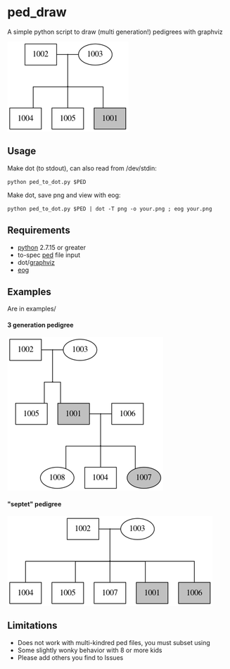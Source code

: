 # ped_draw
A simple python script to draw (multi generation!) pedigrees with graphviz

![quintet.png](examples/images/quintet.png "quintet.png")

## Usage
Make dot (to stdout), can also read from /dev/stdin:
```
python ped_to_dot.py $PED
```

Make dot, save png and view with eog:
```
python ped_to_dot.py $PED | dot -T png -o your.png ; eog your.png
```

## Requirements
- [python](https://www.python.org/) 2.7.15 or greater
- to-spec [ped](https://gatkforums.broadinstitute.org/gatk/discussion/7696/pedigree-ped-files) file input
- dot/[graphviz](https://graphviz.gitlab.io/)
- [eog](https://wiki.gnome.org/Apps/EyeOfGnome)

## Examples
Are in examples/

#### 3 generation pedigree
![3gen.png](examples/images/3gen.png "3gen.png")

#### "septet" pedigree
![septet.png](examples/images/septet.png "septet.png")

## Limitations
- Does not work with multi-kindred ped files, you must subset using
- Some slightly wonky behavior with 8 or more kids
- Please add others you find to Issues
